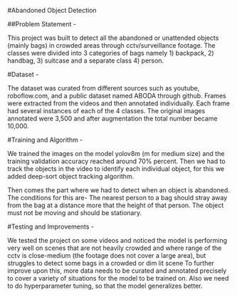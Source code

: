 
#Abandoned Object Detection 

##Problem Statement - 

This project was built to detect all the abandoned or unattended objects (mainly bags) in crowded areas through cctv/surveillance footage.
The classes were divided into 3 categories of bags namely 1) backpack, 2) handbag, 3) suitcase and a separate class  4) person.

#Dataset -

The dataset was curated from different sources such as youtube, roboflow.com, and a public dataset named ABODA through github.
Frames were extracted from the videos and then annotated individually. Each frame had several instances of each of the 4 classes.
The original images annotated were 3,500 and after augmentation the total number became 10,000.

#Training and Algorithm - 

We trained the images on the model yolov8m (m for medium size) and the training validation accuracy reached around 70% percent.
Then we had to track the objects in the video to identify each individual object, for this we added deep-sort object tracking algorithm.

Then comes the part where we had to detect when an object is abandoned.
The conditions for this are-
The nearest person to a bag should stray away from the bag at a distance more that the height of that person.
The object must not be moving and should be stationary.

#Testing and Improvements -

We tested the project on some videos and noticed the model is performing very well on scenes that are not heavily crowded and where range of the cctv is close-medium (the footage does not cover a large area), but struggles to detect some bags in a crowded or dim lit scene
To further improve upon this, more data needs to be curated and annotated precisely to cover a variety of situations for the model to be trained on.
Also we need to do hyperparameter tuning, so that the model generalizes better.
